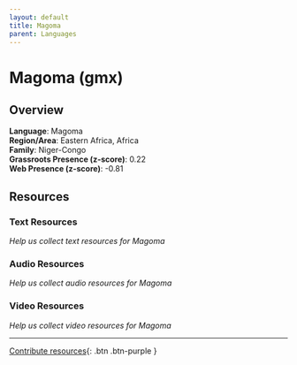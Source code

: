 ```yaml
---
layout: default
title: Magoma
parent: Languages
---
```


# Magoma (gmx)

## Overview

**Language**: Magoma  
**Region/Area**: Eastern Africa, Africa  
**Family**: Niger-Congo  
**Grassroots Presence (z-score)**: 0.22  
**Web Presence (z-score)**: -0.81  

## Resources

### Text Resources
*Help us collect text resources for Magoma*

### Audio Resources
*Help us collect audio resources for Magoma*

### Video Resources
*Help us collect video resources for Magoma*

---

[Contribute resources](https://forms.office.com/e/1SfLJx3u1r){: .btn .btn-purple }
